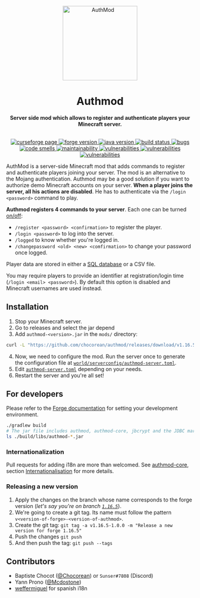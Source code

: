 <div align="center">
<br>
<img
    alt="AuthMod"
    src="./src/main/resources/logo.png"
    width=200px
/>
<br/>
<h1>Authmod</h1>
<strong>Server side mod which allows to register and authenticate players your Minecraft server.</strong>
</div>
<br/>
<p align="center">
<a href="https://www.curseforge.com/minecraft/mc-mods/authmod" target="_blank">
    <img src="https://cf.way2muchnoise.eu/full_authmod_downloads(555-FF4C05-FFF-00000000-FFF).svg" alt="curseforge page"/>
</a>
<a href="https://img.shields.io/badge/forge%20version-1.15.2-blue.svg" target="_blank">
    <img src="https://img.shields.io/badge/forge%20version-1.16.5-blue.svg" alt="forge version"/>
</a>
<a href="https://img.shields.io/badge/java-1.8-blue.svg" target="_blank">
    <img src="https://img.shields.io/badge/java-1.8-blue.svg" alt="java version" />
</a>
<a href="https://github.com/Chocorean/authmod/actions" target="_blank">
    <img src="https://github.com/Chocorean/authmod/workflows/build/badge.svg?branch=master" alt="build status"/>
</a>
<a href="https://sonarcloud.io/dashboard?id=Chocorean_authmod-core" target="_blank">
    <img src="https://sonarcloud.io/api/project_badges/measure?project=Chocorean_authmod&metric=bugs" alt="bugs"/>
</a>
<a href="https://sonarcloud.io/dashboard?id=Chocorean_authmod" target="_blank">
    <img src="https://sonarcloud.io/api/project_badges/measure?project=Chocorean_authmod&metric=code_smells" alt="code smells"/>
</a>
<a href="https://sonarcloud.io/dashboard?id=Chocorean_authmod" target="_blank">
    <img src="https://sonarcloud.io/api/project_badges/measure?project=Chocorean_authmod&metric=sqale_rating" alt="maintainability" />
</a>
<a href="https://sonarcloud.io/dashboard?id=Chocorean_authmod" target="_blank">
    <img src="https://sonarcloud.io/api/project_badges/measure?project=Chocorean_authmod&metric=vulnerabilities" alt="vulnerabilities" />
</a>
<a href="https://lgtm.com/projects/g/Chocorean/authmod/alerts/" target="_blank">
    <img src="https://img.shields.io/lgtm/alerts/g/Chocorean/authmod.svg?logo=lgtm&logoWidth=18" alt="vulnerabilities" />
</a>
<a href="https://lgtm.com/projects/g/Chocorean/authmod/alerts/" target="_blank">
    <img src="https://img.shields.io/lgtm/alerts/g/Chocorean/authmod.svg?logo=lgtm&logoWidth=18" alt="vulnerabilities" />
</a>
</p>

AuthMod is a server-side Minecraft mod that adds commands to register and authenticate players joining your server. The mod is an alternative to the Mojang authentication. Authmod may be a good solution if you want to authorize demo Minecraft accounts on your server. **When a player joins the server, all his actions are disabled**. He has to authenticate via the `/login <password>` command to play.

**Authmod registers 4 commands to your server**. Each one can be turned [on/off](./src/main/resources/authmod-server.toml):
 - `/register <password> <confirmation>` to register the player.
 - `/login <password>` to log into the server.
 - `/logged` to know whether you're logged in.
 - `/changepassword <old> <new> <comfirmation>` to change your password once logged.


Player data are stored in either a [SQL database](./docker/init.sql) or a CSV file.

You may require players to provide an identifier at registration/login time (`/login <email> <password>`). By default this option is disabled and Minecraft usernames are used instead.



## Installation

1. Stop your Minecraft server.
1. Go to releases and select the jar depend
1. Add `authmod-<version>.jar` in the `mods/` directory:
```bash
curl -L "https://github.com/chocorean/authmod/releases/download/v1.16.5-1.0.0/authmod-1.16.5-1.0.0.jar" --output path/mods/authmod.jar
```
4. Now, we need to configure the mod. Run the server once to generate the configuration file at [`world/serverconfig/authmod-server.toml`](./src/main/resources/authmod-server.toml).
5. Edit [`authmod-server.toml`](./src/main/resources/authmod-server.toml) depending on your needs.
6. Restart the server and you're all set!


## For developers

Please refer to the [Forge documentation](https://mcforge.readthedocs.io/en/latest/gettingstarted/) for setting your development environment.
```bash
./gradlew build
# The jar file includes authmod, authmod-core, jbcrypt and the JDBC mariaDB driver
ls ./build/libs/authmod-*.jar
```

### Internationalization

Pull requests for adding i18n are more than welcomed. See [authmod-core](https://github.com/Chocorean/authmod-core), section [Internationalisation](https://github.com/Chocorean/authmod-core#internationalization) for more details.


### Releasing a new version
1. Apply the changes on the branch whose name corresponds to the forge version (*let's say you're on branch [`1.16.5`](https://github.com/Chocorean/authmod/tree/1.16.5)*).
1. We're going to create a git tag. Its name must follow the pattern `v<version-of-forge>-<version-of-authmod>`.
1. Create the git tag: `git tag -a v1.16.5-1.0.0 -m "Release a new version for forge 1.16.5"`
1. Push the changes `git push`
1. And then push the tag: `git push --tags`



## Contributors

- Baptiste Chocot ([@Chocorean](https://www.github.com/Chocorean/)) or `Sunser#7808` (Discord)
- Yann Prono ([@Mcdostone](https://www.github.com/Mcdostone/))
- [weffermiguel](https://www.curseforge.com/members/weffermiguel) for spanish i18n
